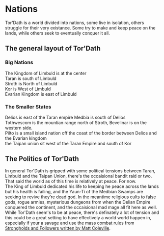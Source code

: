 # Nations
Tor'Dath is a world divided into nations, some live in isolation, others struggle for their very existance. Some try to make and keep peace on the lands, while others seek to eventually conquer it all.  

## The general layout of Tor'Dath

### Big Nations
The Kingdom of Limbuld is at the center  
Taran is south of Limbuld  
Stroth is North of Limbuld  
Kor is West of Limbuld  
Evarian Kingdom is east of Limbuld

### The Smaller States
Delios is east of the Taran empire Medbia is south of Delios  
Tothwescom is the mountian range north of Stroth, Bevelinar is on the western side.  
Pilto is a small island nation off the coast of the border between Delios and the Evarian kingdom  
the Taipan union sit west of the Taran Empire and south of Kor

## The Politics of Tor'Dath
In general Tor'Dath is gripped with some political tensions between Taran, Limbuld and the Taipan Union, there's the occaisional bandit raid or two. That said the world as of this time is relatively at peace. For now.  
The King of Limbuld dedicated his life to keeping he peace across the lands but his health is failing, and the Yaun-Ti of the Medbian Swamps are seeking to revive they're dead god. In the meantime religious cults to false gods, rogue armies, mysterious dungeons from when the Delian Empire conquered the continent, and the occaisional mad mage all fit here as well.  
While Tor'Dath seem's to be at peace, there's definately a lot of tension and this could be a great setting to have effectively a world world happen in, especially if your a savage and use the mass combat rules from [Strongholds and Followers written by Matt Coleville](https://shop.mcdmproductions.com/collections/strongholds-followers).
